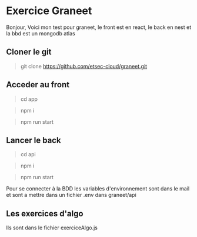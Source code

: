 # Exercice Graneet

Bonjour, 
Voici mon test pour graneet, le front est en react, le back en nest et la bbd est un mongodb atlas

## Cloner le git
> git clone https://github.com/etsec-cloud/graneet.git

## Acceder au front
> cd app 

> npm i 

>  npm run start

## Lancer le back

> cd api

> npm i 

> npm run start

Pour se connecter à la BDD les variables d'environnement sont dans le mail et sont a mettre dans un fichier .env dans graneet/api


## Les exercices d'algo

Ils sont dans le fichier exerciceAlgo.js 
